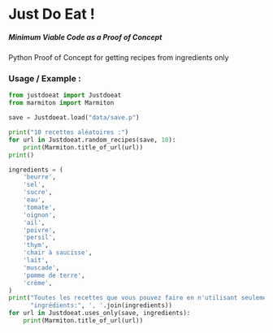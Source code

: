 # Just Do Eat !
##### Minimum Viable Code as a Proof of Concept

Python Proof of Concept for getting recipes from ingredients only

### Usage / Example :
```python
from justdoeat import Justdoeat
from marmiton import Marmiton

save = Justdoeat.load("data/save.p")

print("10 recettes aléatoires :")
for url in Justdoeat.random_recipes(save, 10):
    print(Marmiton.title_of_url(url))
print()

ingredients = (
    'beurre',
    'sel',
    'sucre',
    'eau',
    'tomate',
    'oignon',
    'ail',
    'poivre',
    'persil',
    'thym',
    'chair à saucisse',
    'lait',
    'muscade',
    'pomme de terre',
    'crème',
)
print("Toutes les recettes que vous pouvez faire en n'utilisant seulement ces"
      "ingrédients:", ', '.join(ingredients))
for url in Justdoeat.uses_only(save, ingredients):
    print(Marmiton.title_of_url(url))
```
